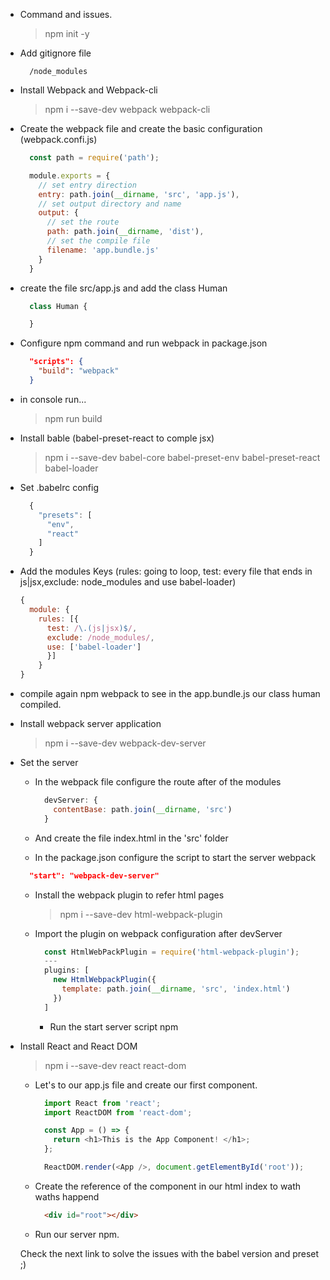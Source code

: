 * Command and issues.

  > npm init -y

- Add gitignore file

  ```gitignore
    /node_modules
  ```
- Install Webpack and Webpack-cli

  > npm i --save-dev webpack webpack-cli

- Create the webpack file and create the basic configuration (webpack.confi.js)

  ```javascript
    const path = require('path');

    module.exports = {
      // set entry direction
      entry: path.join(__dirname, 'src', 'app.js'),
      // set output directory and name
      output: {
        // set the route
        path: path.join(__dirname, 'dist'),
        // set the compile file
        filename: 'app.bundle.js'
      }
    }
    ```
- create the file src/app.js and add the class Human

  ```javascript
    class Human {

    }
  ```

- Configure npm command and run webpack in package.json

  ```json
    "scripts": {
      "build": "webpack"
    }
  ```
- in console run...

  > npm run build

- Install bable (babel-preset-react to comple jsx)

  > npm i --save-dev babel-core babel-preset-env babel-preset-react babel-loader

- Set .babelrc config

  ```jsx
    {
      "presets": [
        "env",
        "react"
      ]
    }
  ```

- Add the modules Keys (rules: going to loop, test: every file that ends in js|jsx,exclude: node_modules and use babel-loader)

  ```jsx
  {
    module: {
      rules: [{
        test: /\.(js|jsx)$/,
        exclude: /node_modules/,
        use: ['babel-loader']
        }]
      }
  }
  ```

- compile again npm webpack to see in the app.bundle.js our class human compiled.

- Install webpack server application

  > npm i --save-dev webpack-dev-server

- Set the server

  - In the webpack file configure the route after of the modules

    ```js
      devServer: {
        contentBase: path.join(__dirname, 'src')
      }
    ```
  - And create the file index.html in the 'src' folder

  - In the package.json configure the script to start the server webpack

  ```json
    "start": "webpack-dev-server"
  ```

  - Install the webpack plugin to refer html pages

    > npm i --save-dev html-webpack-plugin

  - Import the plugin on webpack configuration after devServer

    ```js
      const HtmlWebPackPlugin = require('html-webpack-plugin');
      ---
      plugins: [
        new HtmlWebpackPlugin({
          template: path.join(__dirname, 'src', 'index.html')
        })
      ]
    ```

    - Run the start server script npm

- Install React and React DOM

  > npm i --save-dev react react-dom

  - Let's to our app.js file and create our first component.

    ```js
      import React from 'react';
      import ReactDOM from 'react-dom';

      const App = () => {
        return <h1>This is the App Component! </h1>;
      };

      ReactDOM.render(<App />, document.getElementById('root'));
    ```

  - Create the reference of the component in our html index to wath waths happend

    ```html
      <div id="root"></div>
    ```

  - Run our server npm.

  Check the next link to solve the issues with the babel version and preset ;)
